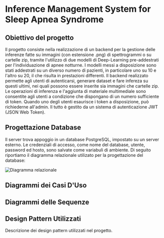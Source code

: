 # Inference Management System for Sleep Apnea Syndrome

## Obiettivo del progetto
Il progetto consiste nella realizzazione di un backend per la gestione delle inferenze fatte su immagini (con estensione .png) di spettrogrammi o su cartelle zip, tramite l'utilizzo di due modelli di Deep-Learning pre-addestrati per l'individuazione di apnee notturne.
I modelli messi a disposizione sono stati addestrati su un diverso numero di pazienti, in particolare uno su 10 e l'altro su 20, il che risulta in prestazioni differenti.
Il backend realizzato permette agli utenti di autenticarsi, generare dataset e fare infereza su questi ultimi, nei quali possono essere inserite sia immagini che cartelle zip. Le operazioni di inferenza e l'aggiunta di materiale multimediale sono consentite agli utenti
a condizione che dispongano di un numero sufficiente di token. Quando uno degli utenti esaurisce i token a disposizione, può richiederne all'admin. Il tutto è gestito da un sistema di autenticazione JWT (JSON Web Token).

## Progettazione Database
Il server trova appoggio in un database PostgreSQL, impostato su un server esterno. Le credenziali di accesso, come nome del database, utente, password ed hosto, sono salvate come variabuli di ambiente.
Di seguito riportiamo il diagramma relazionale utilizato per la progettazione del database:

![Diagramma relazionale]()
## Diagrammi dei Casi D'Uso

## Diagrammi delle Sequenze

## Design Pattern Utilizzati
Descrizione dei design pattern utilizzati nel progetto.
